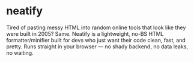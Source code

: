 # neatify
Tired of pasting messy HTML into random online tools that look like they were built in 2005? Same. Neatify is a lightweight, no-BS HTML formatter/minifier built for devs who just want their code clean, fast, and pretty. Runs straight in your browser — no shady backend, no data leaks, no waiting.
